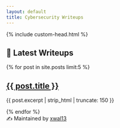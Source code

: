```yaml
---
layout: default
title: Cybersecurity Writeups
---
```


{% include custom-head.html %}

## 📂 Latest Writeups

{% for post in site.posts limit:5 %}
<div class="writeup-card">
  <h2><a href="{{ post.url | relative_url }}">{{ post.title }}</a></h2>
  <p>{{ post.excerpt | strip_html | truncate: 150 }}</p>
</div>
{% endfor %}

<footer>
✍️ Maintained by <a href="https://github.com/xwal13">xwal13</a>
</footer>
